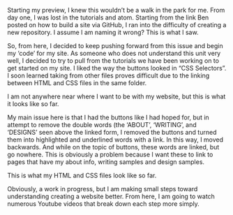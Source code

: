Starting my preview, I knew this wouldn’t be a walk in the park for me. From day one, I was lost in the tutorials and atom. Starting from the link Ben posted on how to build a site via GitHub, I ran into the difficulty of creating a new repository. I assume I am naming it wrong? This is what I saw. 


So, from here, I decided to keep pushing forward from this issue and begin my ‘code’ for my site. As someone who does not understand this unit very well, I decided to try to pull from the tutorials we have been working on to get started on my site. I liked the way the buttons looked in “CSS Selectors”. I soon learned taking from other files proves difficult due to the linking between HTML and CSS files in the same folder. 

I am not anywhere near where I want to be with my website, but this is what it looks like so far. 

My main issue here is that I had the buttons like I had hoped for, but in attempt to remove the double words (the ‘ABOUT’, ‘WRITING’, and ‘DESIGNS’ seen above the linked form, I removed the buttons and turned them into highlighted and underlined words with a link. In this way, I moved backwards. And while on the topic of buttons, these words are linked, but go nowhere. This is obviously a problem because I want these to link to pages that have my about info, writing samples and design samples. 

This is what my HTML and CSS files look like so far. 

Obviously, a work in progress, but I am making small steps toward understanding creating a website better. From here, I am going to watch numerous Youtube videos that break down each step more simply.
